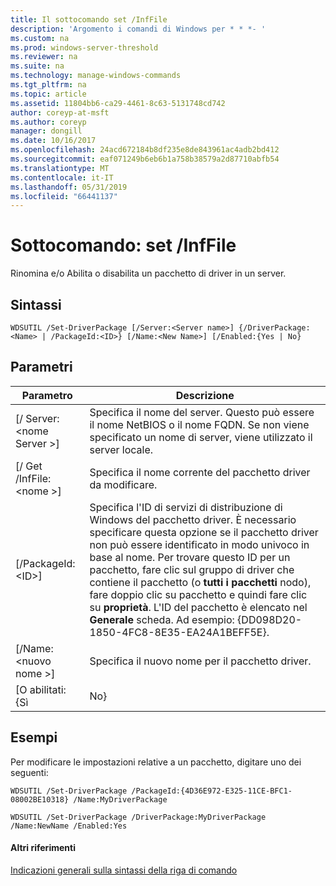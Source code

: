 ```yaml
---
title: Il sottocomando set /InfFile
description: 'Argomento i comandi di Windows per * * *- '
ms.custom: na
ms.prod: windows-server-threshold
ms.reviewer: na
ms.suite: na
ms.technology: manage-windows-commands
ms.tgt_pltfrm: na
ms.topic: article
ms.assetid: 11804bb6-ca29-4461-8c63-5131748cd742
author: coreyp-at-msft
ms.author: coreyp
manager: dongill
ms.date: 10/16/2017
ms.openlocfilehash: 24acd672184b8df235e8de843961ac4adb2bd412
ms.sourcegitcommit: eaf071249b6eb6b1a758b38579a2d87710abfb54
ms.translationtype: MT
ms.contentlocale: it-IT
ms.lasthandoff: 05/31/2019
ms.locfileid: "66441137"
---
```

# <a name="subcommand-set-driverpackage"></a>Sottocomando: set /InfFile



Rinomina e/o Abilita o disabilita un pacchetto di driver in un server.

## <a name="syntax"></a>Sintassi

```
WDSUTIL /Set-DriverPackage [/Server:<Server name>] {/DriverPackage:<Name> | /PackageId:<ID>} [/Name:<New Name>] [/Enabled:{Yes | No}
```

## <a name="parameters"></a>Parametri

|        Parametro         |                                                                                                                                                                                                               Descrizione                                                                                                                                                                                                                |
|--------------------------|------------------------------------------------------------------------------------------------------------------------------------------------------------------------------------------------------------------------------------------------------------------------------------------------------------------------------------------------------------------------------------------------------------------------------------------|
| [/ Server:\<nome Server >] |                                                                                                                                                 Specifica il nome del server. Questo può essere il nome NetBIOS o il nome FQDN. Se non viene specificato un nome di server, viene utilizzato il server locale.                                                                                                                                                 |
| [/ Get /InfFile:\<nome >] |                                                                                                                                                                                       Specifica il nome corrente del pacchetto driver da modificare.                                                                                                                                                                                        |
|    [/PackageId:\<ID>]    | Specifica l'ID di servizi di distribuzione di Windows del pacchetto driver. È necessario specificare questa opzione se il pacchetto driver non può essere identificato in modo univoco in base al nome. Per trovare questo ID per un pacchetto, fare clic sul gruppo di driver che contiene il pacchetto (o **tutti i pacchetti** nodo), fare doppio clic su pacchetto e quindi fare clic su **proprietà**. L'ID del pacchetto è elencato nel **Generale** scheda. Ad esempio: {DD098D20-1850-4FC8-8E35-EA24A1BEFF5E}. |
|   [/Name:\<nuovo nome >]    |                                                                                                                                                                                              Specifica il nuovo nome per il pacchetto driver.                                                                                                                                                                                              |
|      [O abilitati: {Sì      |                                                                                                                                                                                                                   No}                                                                                                                                                                                                                    |

## <a name="BKMK_examples"></a>Esempi

Per modificare le impostazioni relative a un pacchetto, digitare uno dei seguenti:
```
WDSUTIL /Set-DriverPackage /PackageId:{4D36E972-E325-11CE-BFC1-08002BE10318} /Name:MyDriverPackage
```
```
WDSUTIL /Set-DriverPackage /DriverPackage:MyDriverPackage /Name:NewName /Enabled:Yes
```

#### <a name="additional-references"></a>Altri riferimenti

[Indicazioni generali sulla sintassi della riga di comando](command-line-syntax-key.md)